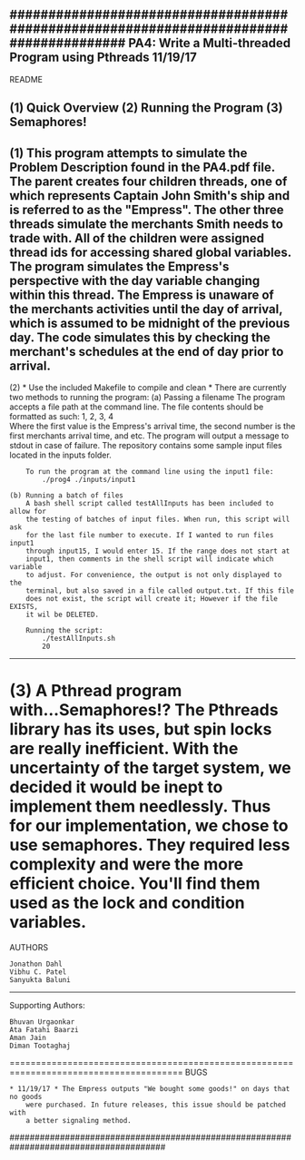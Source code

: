 #######################################################################################
PA4: Write a Multi-threaded Program using Pthreads			       11/19/17
---------------------------------------------------------------------------------------
README

(1) Quick Overview
(2) Running the Program
(3) Semaphores!
---------------------------------------------------------------------------------------
(1)	This program attempts to simulate the Problem Description found in the PA4.pdf
	file. The parent creates four children threads, one of which represents Captain
	John Smith's ship and is referred to as the "Empress". The other three threads 
	simulate the merchants Smith needs to trade with. All of the children were
	assigned thread ids for accessing shared global variables. The program 
	simulates the Empress's perspective with the day variable changing within this 
	thread. The Empress is unaware of the merchants activities until the day of 
	arrival, which is assumed to be midnight of the previous day. The code 
	simulates this by checking the merchant's schedules at the end of day prior to 
	arrival.
---------------------------------------------------------------------------------------
(2)	* Use the included Makefile to compile and clean *
	There are currently two methods to running the program:
	(a) Passing a filename
		The program accepts a file path at the command line. The file contents
		should be formatted as such:
			1, 2, 3, 4	
		Where the first value is the Empress's arrival time, the second number
		is the first merchants arrival time, and etc. The program will output a
		message to stdout in case of failure. The repository contains some
		sample input files located in the inputs folder.
 
		To run the program at the command line using the input1 file:
			./prog4 ./inputs/input1

	(b) Running a batch of files
		A bash shell script called testAllInputs has been included to allow for
		the testing of batches of input files. When run, this script will ask
		for the last file number to execute. If I wanted to run files input1
		through input15, I would enter 15. If the range does not start at
		input1, then comments in the shell script will indicate which variable
		to adjust. For convenience, the output is not only displayed to the
		terminal, but also saved in a file called output.txt. If this file
		does not exist, the script will create it; However if the file EXISTS, 
		it wil be DELETED.
		
		Running the script:
			./testAllInputs.sh
			20
---------------------------------------------------------------------------------------
(3)     A Pthread program with...Semaphores!?
	The Pthreads library has its uses, but spin locks are really inefficient. With
	the uncertainty of the target system, we decided it would be inept to implement
	them needlessly. Thus for our implementation, we chose to use semaphores. They
	required less complexity and were the more efficient choice. You'll find them 
	used as the lock and condition variables.
=======================================================================================
AUTHORS

	Jonathon Dahl
	Vibhu C. Patel
	Sanyukta Baluni

---------------------------------------------------------------------------------------
Supporting Authors: 

	Bhuvan Urgaonkar
	Ata Fatahi Baarzi
	Aman Jain
	Diman Tootaghaj

=======================================================================================
BUGS

	* 11/19/17 * The Empress outputs "We bought some goods!" on days that no goods
		were purchased. In future releases, this issue should be patched with
		a better signaling method.

#######################################################################################
